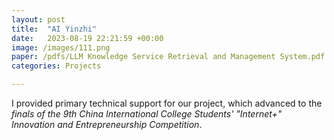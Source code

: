 ```yaml
---
layout: post
title:  "AI Yinzhi"
date:   2023-08-19 22:21:59 +00:00
image: /images/111.png
paper: /pdfs/LLM Knowledge Service Retrieval and Management System.pdf
categories: Projects

---
```

I provided primary technical support for our project, which advanced to the *finals of the 9th China International College Students' "Internet+" Innovation and Entrepreneurship Competition*.